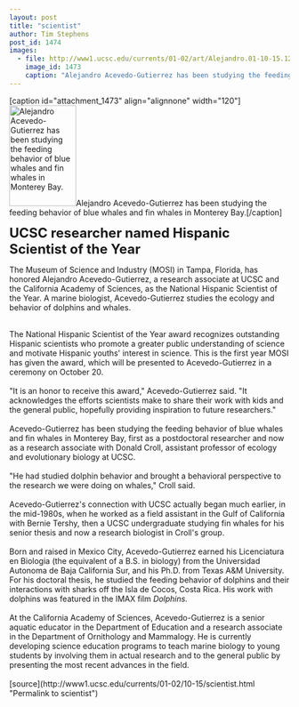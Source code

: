 ```yaml
---
layout: post
title: "scientist"
author: Tim Stephens
post_id: 1474
images:
  - file: http://www1.ucsc.edu/currents/01-02/art/Alejandro.01-10-15.120.jpg
    image_id: 1473
    caption: "Alejandro Acevedo-Gutierrez has been studying the feeding behavior of blue whales and fin whales in Monterey Bay."
---
```


[caption id="attachment_1473" align="alignnone" width="120"]<a href="http://localhost/mysite/wp-content/uploads/2001/10/Alejandro.01-10-15.120.jpg"><img class="size-full wp-image-1473" src="http://localhost/mysite/wp-content/uploads/2001/10/Alejandro.01-10-15.120.jpg" alt="Alejandro Acevedo-Gutierrez has been studying the feeding behavior of blue whales and fin whales in Monterey Bay." width="120" height="181" /></a>Alejandro Acevedo-Gutierrez has been studying the feeding behavior of blue whales and fin whales in Monterey Bay.[/caption]
<p>
  <font size="5"><b>UCSC researcher named Hispanic Scientist of the Year</b></font>
</p>
<p>
  The Museum of Science and Industry (MOSI) in Tampa, Florida, has honored Alejandro Acevedo-Gutierrez, a research associate at UCSC and the California Academy of Sciences, as the National Hispanic Scientist of the Year. A marine biologist, Acevedo-Gutierrez studies the ecology and behavior of dolphins and whales.
</p><br>
The National Hispanic Scientist of the Year award recognizes outstanding Hispanic scientists who promote a greater public understanding of science and motivate Hispanic youths' interest in science. This is the first year MOSI has given the award, which will be presented to Acevedo-Gutierrez in a ceremony on October 20.<br>
<br>
"It is an honor to receive this award," Acevedo-Gutierrez said. "It acknowledges the efforts scientists make to share their work with kids and the general public, hopefully providing inspiration to future researchers."<br>
<br>
Acevedo-Gutierrez has been studying the feeding behavior of blue whales and fin whales in Monterey Bay, first as a postdoctoral researcher and now as a research associate with Donald Croll, assistant professor of ecology and evolutionary biology at UCSC.<br>
<br>
"He had studied dolphin behavior and brought a behavioral perspective to the research we were doing on whales," Croll said.<br>
<br>
Acevedo-Gutierrez's connection with UCSC actually began much earlier, in the mid-1980s, when he worked as a field assistant in the Gulf of California with Bernie Tershy, then a UCSC undergraduate studying fin whales for his senior thesis and now a research biologist in Croll's group.<br>
<br>
Born and raised in Mexico City, Acevedo-Gutierrez earned his Licenciatura en Biologia (the equivalent of a B.S. in biology) from the Universidad Autonoma de Baja California Sur, and his Ph.D. from Texas A&amp;M University. For his doctoral thesis, he studied the feeding behavior of dolphins and their interactions with sharks off the Isla de Cocos, Costa Rica. His work with dolphins was featured in the IMAX film <i>Dolphins.<br>
<br></i>At the California Academy of Sciences, Acevedo-Gutierrez is a senior aquatic educator in the Department of Education and a research associate in the Department of Ornithology and Mammalogy. He is currently developing science education programs to teach marine biology to young students by involving them in actual research and to the general public by presenting the most recent advances in the field.<br>
<br>
[source](http://www1.ucsc.edu/currents/01-02/10-15/scientist.html "Permalink to scientist")

